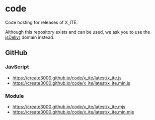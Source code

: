 # code

Code hosting for releases of X_ITE.

Although this repository exists and can be used, we ask you to use the [jsDelivr](https://create3000.github.io/x_ite/#jsdelivr-cdn) domain instead.

## GitHub

### JavScript

* https://create3000.github.io/code/x_ite/latest/x_ite.js
* https://create3000.github.io/code/x_ite/latest/x_ite.min.js

### Module

* https://create3000.github.io/code/x_ite/latest/x_ite.mjs
* https://create3000.github.io/code/x_ite/latest/x_ite.min.mjs

